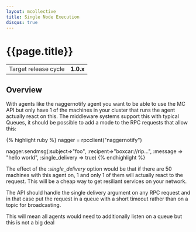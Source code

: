```yaml
---
layout: mcollective
title: Single Node Execution
disqus: true
---
```


# {{page.title}}

|                    |         |
|--------------------|---------|
|Target release cycle|**1.0.x**|

## Overview

With agents like the naggernotify agent you want to be able to use the MC API
but only have 1 of the machines in your cluster that runs the agent actually
react on this.  The middleware systems support this with typical Queues, it
should be possible to add a mode to the RPC requests that allow this:

{% highlight ruby %}
nagger = rpcclient("naggernotify")

nagger.sendmsg(:subject=>"foo", :recipent=>"boxcar://rip...", :message => "hello world", :single_delivery => true)
{% endhighlight %}

The effect of the _:single`_`delivery_ option would be that if there are 50
machines with this agent on, 1 and only 1 of them will actually react to the
request.  This will be a cheap way to get resiliant services on your network.

The API should handle the single delivery argument on any RPC request and in
that case put the request in a queue with a short timeout rather than on a topic
for broadcasting.

This will mean all agents would need to additionally listen on a queue but this
is not a big deal
